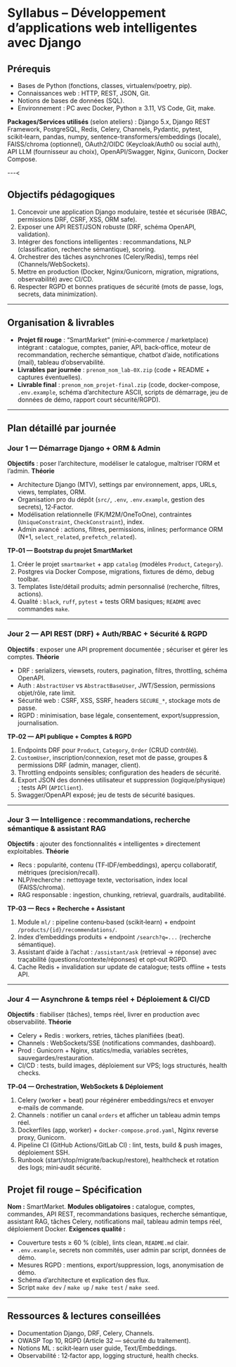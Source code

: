 # Syllabus – Développement d’applications web intelligentes avec Django

## Prérequis

* Bases de Python (fonctions, classes, virtualenv/poetry, pip).
* Connaissances web : HTTP, REST, JSON, Git.
* Notions de bases de données (SQL).
* Environnement : PC avec Docker, Python ≥ 3.11, VS Code, Git, make.

**Packages/Services utilisés** (selon ateliers) : Django 5.x, Django REST Framework, PostgreSQL, Redis, Celery, Channels, Pydantic, pytest, scikit‑learn, pandas, numpy, sentence-transformers/embeddings (locale), FAISS/chroma (optionnel), OAuth2/OIDC (Keycloak/Auth0 ou social auth), API LLM (fournisseur au choix), OpenAPI/Swagger, Nginx, Gunicorn, Docker Compose.

---<

## Objectifs pédagogiques


1. Concevoir une application Django modulaire, testée et sécurisée (RBAC, permissions DRF, CSRF, XSS, ORM safe).
2. Exposer une API REST/JSON robuste (DRF, schéma OpenAPI, validation).
3. Intégrer des fonctions intelligentes : recommandations, NLP (classification, recherche sémantique), scoring.
4. Orchestrer des tâches asynchrones (Celery/Redis), temps réel (Channels/WebSockets).
5. Mettre en production (Docker, Nginx/Gunicorn, migration, migrations, observabilité) avec CI/CD.
6. Respecter RGPD et bonnes pratiques de sécurité (mots de passe, logs, secrets, data minimization).

---

## Organisation & livrables

* **Projet fil rouge** : “SmartMarket” (mini‑e‑commerce / marketplace) intégrant : catalogue, comptes, panier, API, back‑office, moteur de recommandation, recherche sémantique, chatbot d’aide, notifications (mail), tableau d’observabilité.
* **Livrables par journée** : `prenom_nom_lab-0X.zip` (code + README + captures éventuelles).
* **Livrable final** : `prenom_nom_projet-final.zip` (code, docker-compose, `.env.example`, schéma d’architecture ASCII, scripts de démarrage, jeu de données de démo, rapport court sécurité/RGPD).


---

## Plan détaillé par journée

### Jour 1 — Démarrage Django + ORM & Admin

**Objectifs** : poser l’architecture, modéliser le catalogue, maîtriser l’ORM et l’admin.
**Théorie**

* Architecture Django (MTV), settings par environnement, apps, URLs, views, templates, ORM.
* Organisation pro du dépôt (`src/`, `.env`, `.env.example`, gestion des secrets), 12‑Factor.
* Modélisation relationnelle (FK/M2M/OneToOne), contraintes (`UniqueConstraint`, `CheckConstraint`), index.
* Admin avancé : actions, filtres, permissions, inlines; performance ORM (N+1, `select_related`, `prefetch_related`).

**TP‑01 — Bootstrap du projet SmartMarket**

1. Créer le projet `smartmarket` + app `catalog` (modèles `Product`, `Category`).
2. Postgres via Docker Compose, migrations, fixtures de démo, debug toolbar.
3. Templates liste/détail produits; admin personnalisé (recherche, filtres, actions).
4. Qualité : `black`, `ruff`, `pytest` + tests ORM basiques; `README` avec commandes `make`.

---

### Jour 2 — API REST (DRF) + Auth/RBAC + Sécurité & RGPD

**Objectifs** : exposer une API proprement documentée ; sécuriser et gérer les comptes.
**Théorie**

* DRF : serializers, viewsets, routers, pagination, filtres, throttling, schéma OpenAPI.
* Auth : `AbstractUser` vs `AbstractBaseUser`, JWT/Session, permissions objet/rôle, rate limit.
* Sécurité web : CSRF, XSS, SSRF, headers `SECURE_*`, stockage mots de passe.
* RGPD : minimisation, base légale, consentement, export/suppression, journalisation.

**TP‑02 — API publique + Comptes & RGPD**

1. Endpoints DRF pour `Product`, `Category`, `Order` (CRUD contrôlé).
2. `CustomUser`, inscription/connexion, reset mot de passe, groupes & permissions DRF (admin, manager, client).
3. Throttling endpoints sensibles; configuration des headers de sécurité.
4. Export JSON des données utilisateur et suppression (logique/physique) ; tests API (`APIClient`).
5. Swagger/OpenAPI exposé; jeu de tests de sécurité basiques.

---

### Jour 3 — Intelligence : recommandations, recherche sémantique & assistant RAG

**Objectifs** : ajouter des fonctionnalités « intelligentes » directement exploitables.
**Théorie**

* Recs : popularité, contenu (TF‑IDF/embeddings), aperçu collaboratif, métriques (precision/recall).
* NLP/recherche : nettoyage texte, vectorisation, index local (FAISS/chroma).
* RAG responsable : ingestion, chunking, retrieval, guardrails, auditabilité.

**TP‑03 — Recs + Recherche + Assistant**

1. Module `ml/` : pipeline contenu‑based (scikit‑learn) + endpoint `/products/{id}/recommendations/`.
2. Index d’embeddings produits + endpoint `/search?q=...` (recherche sémantique).
3. Assistant d’aide à l’achat : `/assistant/ask` (retrieval → réponse) avec traçabilité (questions/contexte/réponses) et opt‑out RGPD.
4. Cache Redis + invalidation sur update de catalogue; tests offline + tests API.

---

### Jour 4 — Asynchrone & temps réel + Déploiement & CI/CD

**Objectifs** : fiabiliser (tâches), temps réel, livrer en production avec observabilité.
**Théorie**

* Celery + Redis : workers, retries, tâches planifiées (beat).
* Channels : WebSockets/SSE (notifications commandes, dashboard).
* Prod : Gunicorn + Nginx, statics/media, variables secrètes, sauvegardes/restauration.
* CI/CD : tests, build images, déploiement sur VPS; logs structurés, health checks.

**TP‑04 — Orchestration, WebSockets & Déploiement**

1. Celery (worker + beat) pour régénérer embeddings/recs et envoyer e‑mails de commande.
2. Channels : notifier un canal `orders` et afficher un tableau admin temps réel.
3. Dockerfiles (app, worker) + `docker-compose.prod.yaml`, Nginx reverse proxy, Gunicorn.
4. Pipeline CI (GitHub Actions/GitLab CI) : lint, tests, build & push images, déploiement SSH.
5. Runbook (start/stop/migrate/backup/restore), healthcheck et rotation des logs; mini‑audit sécurité.



## Projet fil rouge – Spécification

**Nom :** SmartMarket.
**Modules obligatoires :** catalogue, comptes, commandes, API REST, recommandations basiques, recherche sémantique, assistant RAG, tâches Celery, notifications mail, tableau admin temps réel, déploiement Docker.
**Exigences qualité :**

* Couverture tests ≥ 60 % (cible), lints clean, `README.md` clair.
* `.env.example`, secrets non commités, user admin par script, données de démo.
* Mesures RGPD : mentions, export/suppression, logs, anonymisation de démo.
* Schéma d’architecture et explication des flux.
* Script `make dev` / `make up` / `make test` / `make seed`.

---

## Ressources & lectures conseillées

* Documentation Django, DRF, Celery, Channels.
* OWASP Top 10, RGPD (Article 32 — sécurité du traitement).
* Notions ML : scikit‑learn user guide, Text/Embeddings.
* Observabilité : 12‑factor app, logging structuré, health checks.









